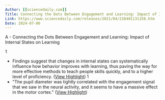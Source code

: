 ```yaml
---
Author: [[sciencedaily.com]]
Title: Connecting the Dots Between Engagement and Learning: Impact of Internal States on Learning
Link: https://www.sciencedaily.com/releases/2021/04/210401131158.htm
Date: 2024-07-06
---
```

A - Connecting the Dots Between Engagement and Learning: Impact of Internal States on Learning

1
- Findings suggest that changes in internal states can systematically influence how behavior improves with learning, thus paving the way for more effective methods to teach people skills quickly, and to a higher level of proficiency. ([View Highlight](https://instapaper.com/read/1400981258/16003216))
1
- "The pupil diameter was tightly correlated with the engagement signal that we saw in the neural activity, and it seems to have a massive effect in the motor cortex." ([View Highlight](https://instapaper.com/read/1400981258/16003224))
